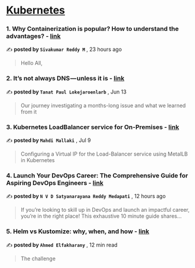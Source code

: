
<h1><a href=https://medium.com/tag/kubernetes/recommended target="_blank" rel="noopener noreferrer">Kubernetes</a></h1>
<h3>1. Why Containerization is popular? How to understand the advantages? - <a href=https://medium.com/@joindevops?source=tag_recommended_feed---------0-84----------kubernetes----------444c0df9_28bd_43fb_98c5_07a2488f53d3------- target="_blank" rel="noopener noreferrer">link</a></h3>

✍️ **posted by `Sivakumar Reddy M`** <date> , 23 hours ago</date>

<blockquote>Hello All,</blockquote>

<h3>2. It’s not always DNS — unless it is - <a href=https://medium.com/@tanatloke?source=tag_recommended_feed---------1-107----------kubernetes----------444c0df9_28bd_43fb_98c5_07a2488f53d3------- target="_blank" rel="noopener noreferrer">link</a></h3>

✍️ **posted by `Tanat Paul Lokejaroenlarb`** <date> , Jun 13</date>

<blockquote>Our journey investigating a months-long issue and what we learned from it</blockquote>

<h3>3. Kubernetes LoadBalancer service for On-Premises - <a href=https://medium.com/@mallakimahdi?source=tag_recommended_feed---------2-85----------kubernetes----------444c0df9_28bd_43fb_98c5_07a2488f53d3------- target="_blank" rel="noopener noreferrer">link</a></h3>

✍️ **posted by `Mahdi Mallaki`** <date> , Jul 9</date>

<blockquote>Configuring a Virtual IP for the Load-Balancer service using MetalLB in Kubernetes</blockquote>

<h3>4. Launch Your DevOps Career: The Comprehensive Guide for Aspiring DevOps Engineers - <a href=https://medium.com/@venkatsatyanreddy_92646?source=tag_recommended_feed---------3-84----------kubernetes----------444c0df9_28bd_43fb_98c5_07a2488f53d3------- target="_blank" rel="noopener noreferrer">link</a></h3>

✍️ **posted by `N V D Satyanarayana Reddy Medapati`** <date> , 12 hours ago</date>

<blockquote>If you’re looking to skill up in DevOps and launch an impactful career, you’re in the right place! This exhaustive 10 minute guide shares…</blockquote>

<h3>5. Helm vs Kustomize: why, when, and how - <a href=https://medium.com/@elfakharany?source=tag_recommended_feed---------4-107----------kubernetes----------444c0df9_28bd_43fb_98c5_07a2488f53d3------- target="_blank" rel="noopener noreferrer">link</a></h3>

✍️ **posted by `Ahmed Elfakharany`** <date> , 12 min read</date>

<blockquote>The challenge</blockquote>

